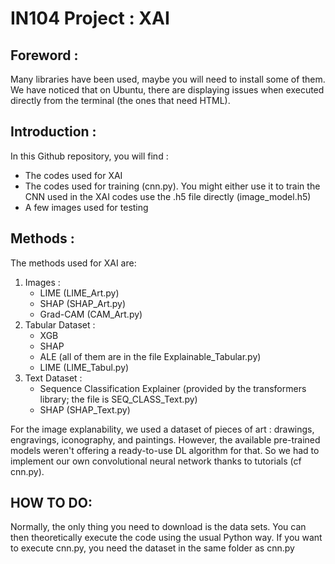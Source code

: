 # IN104 Project : XAI
## Foreword :

Many libraries have been used, maybe you will need to install some of them. We have noticed that on Ubuntu, there are displaying issues when executed directly from the terminal (the ones that need HTML).

## Introduction :

In this Github repository, you will find :
- The codes used for XAI
- The codes used for training (cnn.py). You might either use it to train the CNN used in the XAI codes use the .h5 file directly (image_model.h5)
- A few images used for testing

## Methods :

The methods used for XAI are:
1. Images :
	- LIME (LIME_Art.py)
	- SHAP (SHAP_Art.py)
	- Grad-CAM (CAM_Art.py)
2. Tabular Dataset :
	- XGB
	- SHAP
	- ALE (all of them are in the file Explainable_Tabular.py)
	- LIME (LIME_Tabul.py)
3. Text Dataset :
	- Sequence Classification Explainer (provided by the transformers library; the file is SEQ_CLASS_Text.py)
	- SHAP (SHAP_Text.py)


For the image explanability, we used a dataset of pieces of art : drawings, engravings, iconography, and paintings. 
However, the available pre-trained models weren't offering a ready-to-use DL algorithm for that. So we had to implement our own convolutional neural network thanks to tutorials (cf cnn.py).

## HOW TO DO:
Normally, the only thing you need to download is the data sets. You can then theoretically execute the code using the usual Python way.
If you want to execute cnn.py, you need the dataset in the same folder as cnn.py
